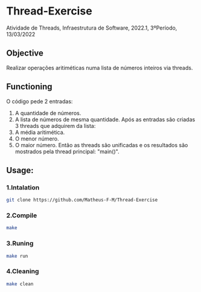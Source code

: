 # Thread-Exercise
Atividade de Threads, Infraestrutura de Software, 2022.1, 3ºPeríodo, 13/03/2022

## Objective
Realizar operações aritiméticas numa lista de números inteiros via threads. 

## Functioning
O código pede 2 entradas:
1. A quantidade de números.
2. A lista de números de mesma quantidade.
Após as entradas são criadas 3 threads que adquirem da lista: 
1. A média aritimética.
2. O menor número.
3. O maior número.
Então as threads são unificadas e os resultados são mostrados pela thread principal: "main()".
## Usage:
### 1.Intalation
``` sh
git clone https://github.com/Matheus-F-M/Thread-Exercise
```

### 2.Compile
``` sh
make
```

### 3.Runing
``` sh
make run
```

### 4.Cleaning
``` sh
make clean
```
